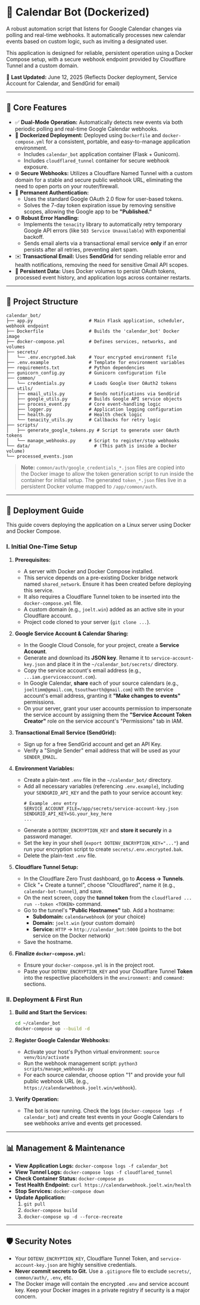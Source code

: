 # 📅 Calendar Bot (Dockerized)

A robust automation script that listens for Google Calendar changes via polling and real-time webhooks. It automatically processes new calendar events based on custom logic, such as inviting a designated user.

This application is designed for reliable, persistent operation using a Docker Compose setup, with a secure webhook endpoint provided by Cloudflare Tunnel and a custom domain.

📝 **Last Updated:** June 12, 2025 (Reflects Docker deployment, Service Account for Calendar, and SendGrid for email)

---

## 🚀 Core Features

* ✅ **Dual-Mode Operation:** Automatically detects new events via both periodic polling and real-time Google Calendar webhooks.
* 🐳 **Dockerized Deployment:** Deployed using `Dockerfile` and `docker-compose.yml` for a consistent, portable, and easy-to-manage application environment.
    * Includes `calendar_bot` application container (Flask + Gunicorn).
    * Includes `cloudflared_tunnel` container for secure webhook exposure.
* 🌐 **Secure Webhooks:** Utilizes a Cloudflare Named Tunnel with a custom domain for a stable and secure public webhook URL, eliminating the need to open ports on your router/firewall.
* 🔑 **Permanent Authentication:**
    * Uses the standard Google OAuth 2.0 flow for user-based tokens.
    * Solves the 7-day token expiration issue by removing sensitive scopes, allowing the Google app to be **"Published."**
* ⚙️ **Robust Error Handling:**
    * Implements the `tenacity` library to automatically retry temporary Google API errors (like `503 Service Unavailable`) with exponential backoff.
    * Sends email alerts via a transactional email service **only** if an error persists after all retries, preventing alert spam.
* ✉️ **Transactional Email:** Uses **SendGrid** for sending reliable error and health notifications, removing the need for sensitive Gmail API scopes.
* 💾 **Persistent Data:** Uses Docker volumes to persist OAuth tokens, processed event history, and application logs across container restarts.

---

## 📁 Project Structure

```
calendar_bot/
├── app.py                     # Main Flask application, scheduler, webhook endpoint
├── Dockerfile                 # Builds the 'calendar_bot' Docker image
├── docker-compose.yml         # Defines services, networks, and volumes
├── secrets/
│   └── .env.encrypted.bak     # Your encrypted environment file
├── .env.example               # Template for environment variables
├── requirements.txt           # Python dependencies
├── gunicorn_config.py         # Gunicorn configuration file
├── common/
│   └── credentials.py         # Loads Google User OAuth2 tokens
├── utils/
│   ├── email_utils.py         # Sends notifications via SendGrid
│   ├── google_utils.py        # Builds Google API service objects
│   ├── process_event.py       # Core event-handling logic
│   ├── logger.py              # Application logging configuration
│   ├── health.py              # Health check logic
│   └── tenacity_utils.py      # Callbacks for retry logic
├── scripts/
│   ├── generate_google_tokens.py # Script to generate user OAuth tokens
│   └── manage_webhooks.py     # Script to register/stop webhooks
└── data/                        # (This path is inside a Docker volume)
└── processed_events.json
```

> **Note:** `common/auth/google_credentials_*.json` files are copied into the Docker image to allow the token generation script to run inside the container for initial setup. The generated `token_*.json` files live in a persistent Docker volume mapped to `/app/common/auth`.

---

## 🔧 Deployment Guide

This guide covers deploying the application on a Linux server using Docker and Docker Compose.

### I. Initial One-Time Setup

1.  **Prerequisites:**
    * A server with Docker and Docker Compose installed.
    * This service depends on a pre-existing Docker bridge network named `shared_network`. Ensure it has been created before deploying this service.
    * It also requires a Cloudflare Tunnel token to be inserted into the `docker-compose.yml` file.
    * A custom domain (e.g., `joelt.win`) added as an active site in your Cloudflare account.
    * Project code cloned to your server (`git clone ...`).

2.  **Google Service Account & Calendar Sharing:**
    * In the Google Cloud Console, for your project, create a **Service Account**.
    * Generate and download its **JSON key**. Rename it to `service-account-key.json` and place it in the `~/calendar_bot/secrets/` directory.
    * Copy the service account's email address (e.g., `...iam.gserviceaccount.com`).
    * In Google Calendar, **share** each of your source calendars (e.g., `joeltimm@gmail.com`, `tsouthworth@gmail.com`) with the service account's email address, granting it **"Make changes to events"** permissions.
    * On your server, grant your user accounts permission to impersonate the service account by assigning them the **"Service Account Token Creator"** role on the service account's "Permissions" tab in IAM.

3.  **Transactional Email Service (SendGrid):**
    * Sign up for a free SendGrid account and get an API Key.
    * Verify a "Single Sender" email address that will be used as your `SENDER_EMAIL`.

4.  **Environment Variables:**
    * Create a plain-text `.env` file in the `~/calendar_bot/` directory.
    * Add all necessary variables (referencing `.env.example`), including your `SENDGRID_API_KEY` and the path to your service account key:
        ```env
        # Example .env entry
        SERVICE_ACCOUNT_FILE=/app/secrets/service-account-key.json
        SENDGRID_API_KEY=SG.your_key_here
        ...
        ```
    * Generate a `DOTENV_ENCRYPTION_KEY` and **store it securely** in a password manager.
    * Set the key in your shell (`export DOTENV_ENCRYPTION_KEY="..."`) and run your encryption script to create `secrets/.env.encrypted.bak`.
    * Delete the plain-text `.env` file.

5.  **Cloudflare Tunnel Setup:**
    * In the Cloudflare Zero Trust dashboard, go to **Access -> Tunnels**.
    * Click "+ Create a tunnel", choose "Cloudflared", name it (e.g., `calendar-bot-tunnel`), and save.
    * On the next screen, copy the **tunnel token** from the `cloudflared ... run --token <TOKEN>` command.
    * Go to the tunnel's **"Public Hostnames"** tab. Add a hostname:
        * **Subdomain:** `calendarwebhook` (or your choice)
        * **Domain:** `joelt.win` (your custom domain)
        * **Service:** `HTTP` -> `http://calendar_bot:5000` (points to the bot service on the Docker network)
    * Save the hostname.

6.  **Finalize `docker-compose.yml`:**
    * Ensure your `docker-compose.yml` is in the project root.
    * Paste your `DOTENV_ENCRYPTION_KEY` and your Cloudflare Tunnel **Token** into the respective placeholders in the `environment:` and `command:` sections.

### II. Deployment & First Run

1.  **Build and Start the Services:**
    ```bash
    cd ~/calendar_bot
    docker-compose up --build -d
    ```

2.  **Register Google Calendar Webhooks:**
    * Activate your host's Python virtual environment:
        `source venv/bin/activate`
    * Run the webhook management script:
        `python3 scripts/manage_webhooks.py`
    * For each source calendar, choose option "1" and provide your full public webhook URL (e.g., `https://calendarwebhook.joelt.win/webhook`).

3.  **Verify Operation:**
    * The bot is now running. Check the logs (`docker-compose logs -f calendar_bot`) and create test events in your Google Calendars to see webhooks arrive and events get processed.

---

## 📊 Management & Maintenance

* **View Application Logs:** `docker-compose logs -f calendar_bot`
* **View Tunnel Logs:** `docker-compose logs -f cloudflared_tunnel`
* **Check Container Status:** `docker-compose ps`
* **Test Health Endpoint:** `curl https://calendarwebhook.joelt.win/health`
* **Stop Services:** `docker-compose down`
* **Update Application:**
    1.  `git pull`
    2.  `docker-compose build`
    3.  `docker-compose up -d --force-recreate`

---

## 🛡️ Security Notes

* Your `DOTENV_ENCRYPTION_KEY`, Cloudflare Tunnel Token, and `service-account-key.json` are highly sensitive credentials.
* **Never commit secrets to Git.** Use a `.gitignore` file to exclude `secrets/`, `common/auth/`, `.env`, etc.
* The Docker image will contain the encrypted `.env` and service account key. Keep your Docker images in a private registry if security is a major concern.
